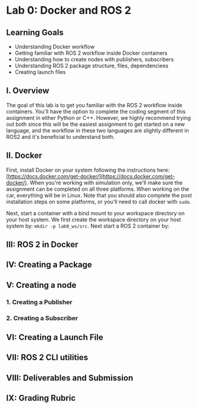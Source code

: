 # Lab 0: Docker and ROS 2

## Learning Goals
- Understanding Docker workflow
- Getting familiar with ROS 2 workflow inside Docker containers
- Understanding how to create nodes with publishers, subscribers
- Understanding ROS 2 package structure, files, dependenciees
- Creating launch files

## I. Overview
The goal of this lab is to get you familiar with the ROS 2 workflow inside containers. You'll have the option to complete the coding segment of this assignment in either Python or C++. However, we highly recommend trying out both since this will be the easiest assignment to get started on a new language, and the workflow in these two languages are slightly different in ROS2 and it's beneficial to understand both.

## II. Docker
First, install Docker on your system following the instructions here: [https://docs.docker.com/get-docker/](https://docs.docker.com/get-docker/). When you're working with simulation only, we'll make sure the assignment can be completed on all three platforms. When working on the car, everything will be in Linux. Note that you should also complete the post installation steps on some platforms, or you'll need to call docker with ```sudo```.

Next, start a container with a bind mount to your workspace directory on your host system. We first create the workspace directory on your host system by: ```mkdir -p lab0_ws/src```. Next start a ROS 2 container by:

## III: ROS 2 in Docker

## IV: Creating a Package

## V: Creating a node

### 1. Creating a Publisher

### 2. Creating a Subscriber

## VI: Creating a Launch File

## VII: ROS 2 CLI utilities

## VIII: Deliverables and Submission

## IX: Grading Rubric